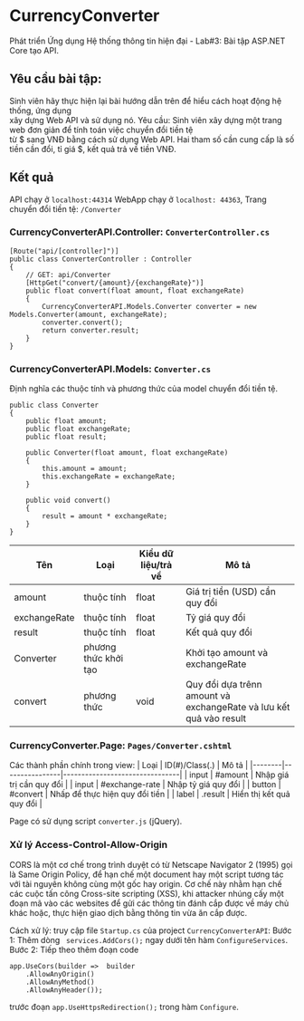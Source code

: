 #  CurrencyConverter

Phát triển Ứng dụng Hệ thống thông tin hiện đại - Lab#3: Bài tập ASP.NET Core tạo API.

  

##  Yêu cầu bài tập:

Sinh viên hãy thực hiện lại bài hướng dẫn trên để hiểu cách hoạt động hệ thống, ứng dụng  
xây dựng Web API và sử dụng nó. 
Yêu cầu: Sinh viên xây dựng một trang web đơn giản để tính toán việc chuyển đổi tiền tệ  
từ $ sang VNĐ bằng cách sử dụng Web API. 
Hai tham số cần cung cấp là số tiền cần đổi, tỉ giá $, kết quả trả về tiền VNĐ.

##  Kết quả
  
API chạy ở ```localhost:44314```
WebApp chạy ở ```localhost: 44363```, Trang chuyển đổi tiền tệ: ```/Converter```

###  CurrencyConverterAPI.Controller: ```ConverterController.cs```
```
[Route("api/[controller]")]
public class ConverterController : Controller
{
	// GET: api/Converter
	[HttpGet("convert/{amount}/{exchangeRate}")]
	public float convert(float amount, float exchangeRate)
	{
		CurrencyConverterAPI.Models.Converter converter = new Models.Converter(amount, exchangeRate);
		converter.convert();
		return converter.result;
	}
}
```

###  CurrencyConverterAPI.Models: ```Converter.cs```

Định nghĩa các thuộc tính và phương thức của model chuyển đổi tiền tệ.
```
public class Converter
{
	public float amount;
	public float exchangeRate;
	public float result;
	
	public Converter(float amount, float exchangeRate)
	{
		this.amount = amount;
		this.exchangeRate = exchangeRate;
	}
	
	public void convert()
	{
		result = amount * exchangeRate;
	}
}
```
| Tên          | Loại                 | Kiểu dữ liệu/trả về | Mô tả                                                              |
|--------------|----------------------|---------------------|--------------------------------------------------------------------|
| amount       | thuộc tính           | float               | Giá trị tiền (USD) cần quy đổi                                     |
| exchangeRate | thuộc tính           | float               | Tỷ giá quy đổi                                                     |
| result       | thuộc tính           | float               | Kết quả quy đổi                                                    |
| Converter    | phương thức khởi tạo |                     | Khởi tạo amount và exchangeRate                                    |
| convert      | phương thức          | void                | Quy đổi dựa trênn amount và exchangeRate và lưu kết quả vào result |

  

###  CurrencyConverter.Page: ```Pages/Converter.cshtml```

Các thành phần chính trong view:
| Loại   | ID(#)/Class(.) | Mô tả                          |
|--------|----------------|--------------------------------|
| input  | #amount        | Nhập giá trị cần quy đổi       |
| input  | #exchange-rate | Nhập tỷ giá quy đổi            |
| button | #convert       | Nhấp để thực hiện quy đổi tiền |
| label  | .result        | Hiển thị kết quả quy đổi       |

  
Page có sử dụng script ```converter.js``` (jQuery).

### Xử lý Access-Control-Allow-Origin
CORS là một cơ chế trong trình duyệt có từ Netscape Navigator 2 (1995) gọi là Same Origin Policy, để hạn chế một document hay một script tương tác với tài nguyên không cùng một gốc hay origin.
Cơ chế này nhằm hạn chế các cuộc tấn công Cross-site scripting (XSS), khi attacker nhúng cấy một đoạn mã vào các websites để gửi các thông tin đánh cắp được về máy chủ khác hoặc, thực hiện giao dịch bằng thông tin vừa ăn cắp được.

Cách xử lý: truy cập file ```Startup.cs``` của project ```CurrencyConverterAPI```:
Bước 1: Thêm dòng ``` services.AddCors();``` ngay dưới tên hàm ```ConfigureServices```.
Bước 2: Tiếp theo thêm đoạn code
```
app.UseCors(builder =>  builder
	.AllowAnyOrigin()
	.AllowAnyMethod()
	.AllowAnyHeader());
```
trước đoạn ```app.UseHttpsRedirection();``` trong hàm ```Configure```.
